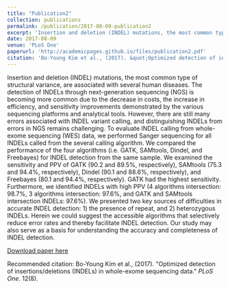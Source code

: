 ```yaml
---
title: "Publication2"
collection: publications
permalink: /publication/2017-08-09-publication2
excerpt: 'Insertion and deletion (INDEL) mutations, the most common type of structural variance, are associated with several human diseases. The detection of INDELs through next-generation sequencing (NGS) is becoming more common due to the decrease in costs, the increase in efficiency, and sensitivity improvements demonstrated by the various sequencing platforms and analytical tools. However, there are still many errors associated with INDEL variant calling, and distinguishing INDELs from errors in NGS remains challenging. To evaluate INDEL calling from whole-exome sequencing (WES) data, we performed Sanger sequencing for all INDELs called from the several calling algorithm. We compared the performance of the four algorithms (i.e. GATK, SAMtools, Dindel, and Freebayes) for INDEL detection from the same sample. We examined the sensitivity and PPV of GATK (90.2 and 89.5%, respectively), SAMtools (75.3 and 94.4%, respectively), Dindel (90.1 and 88.6%, respectively), and Freebayes (80.1 and 94.4%, respectively). GATK had the highest sensitivity. Furthermore, we identified INDELs with high PPV (4 algorithms intersection: 98.7%, 3 algorithms intersection: 97.6%, and GATK and SAMtools intersection INDELs: 97.6%). We presented two key sources of difficulties in accurate INDEL detection: 1) the presence of repeat, and 2) heterozygous INDELs. Herein we could suggest the accessible algorithms that selectively reduce error rates and thereby facilitate INDEL detection. Our study may also serve as a basis for understanding the accuracy and completeness of INDEL detection.'
date: 2017-08-09
venue: 'PLoS One'
paperurl: 'http://academicpages.github.io/files/publication2.pdf'
citation: 'Bo-Young Kim et al., (2017). &quot;Optimized detection of insertions/deletions (INDELs) in whole-exome sequencing data.&quot; <i>PLoS One1</i>. 12(8).'
---
```

Insertion and deletion (INDEL) mutations, the most common type of structural variance, are associated with several human diseases. The detection of INDELs through next-generation sequencing (NGS) is becoming more common due to the decrease in costs, the increase in efficiency, and sensitivity improvements demonstrated by the various sequencing platforms and analytical tools. However, there are still many errors associated with INDEL variant calling, and distinguishing INDELs from errors in NGS remains challenging. To evaluate INDEL calling from whole-exome sequencing (WES) data, we performed Sanger sequencing for all INDELs called from the several calling algorithm. We compared the performance of the four algorithms (i.e. GATK, SAMtools, Dindel, and Freebayes) for INDEL detection from the same sample. We examined the sensitivity and PPV of GATK (90.2 and 89.5%, respectively), SAMtools (75.3 and 94.4%, respectively), Dindel (90.1 and 88.6%, respectively), and Freebayes (80.1 and 94.4%, respectively). GATK had the highest sensitivity. Furthermore, we identified INDELs with high PPV (4 algorithms intersection: 98.7%, 3 algorithms intersection: 97.6%, and GATK and SAMtools intersection INDELs: 97.6%). We presented two key sources of difficulties in accurate INDEL detection: 1) the presence of repeat, and 2) heterozygous INDELs. Herein we could suggest the accessible algorithms that selectively reduce error rates and thereby facilitate INDEL detection. Our study may also serve as a basis for understanding the accuracy and completeness of INDEL detection.



[Download paper here](http://academicpages.github.io/files/paper2.pdf)

Recommended citation: Bo-Young Kim et al., (2017). "Optimized detection of insertions/deletions (INDELs) in whole-exome sequencing data." <i>PLoS One</i>. 12(8).
